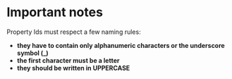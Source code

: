 # Important notes

Property Ids must respect a few naming rules:

* **they have to contain only alphanumeric characters or the underscore symbol \(\_\)** 
* **the first character must be a letter** 
* **they should be written in UPPERCASE** 

